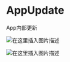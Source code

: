 # AppUpdate
App内部更新


![在这里插入图片描述](https://img-blog.csdnimg.cn/5118825362e547c4a51c86e9fc999e4c.png?x-oss-process=image/watermark,type_ZmFuZ3poZW5naGVpdGk,shadow_10,text_aHR0cHM6Ly9ibG9nLmNzZG4ubmV0L3FxXzE0ODc2MTMz,size_16,color_FFFFFF,t_70)

![在这里插入图片描述](https://img-blog.csdnimg.cn/7014d653d01c444d8beb09600d9d8e05.png?x-oss-process=image/watermark,type_ZmFuZ3poZW5naGVpdGk,shadow_10,text_aHR0cHM6Ly9ibG9nLmNzZG4ubmV0L3FxXzE0ODc2MTMz,size_16,color_FFFFFF,t_70)


